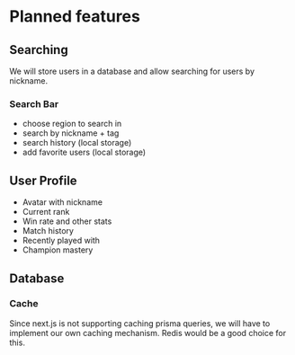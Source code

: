# Planned features

## Searching

We will store users in a database and allow searching for users by nickname.

### Search Bar

- choose region to search in
- search by nickname + tag
- search history (local storage)
- add favorite users (local storage)

## User Profile

- Avatar with nickname
- Current rank
- Win rate and other stats
- Match history
- Recently played with
- Champion mastery

## Database

### Cache

Since next.js is not supporting caching prisma queries, we will have to implement our own caching mechanism. Redis would be a good choice for this.
